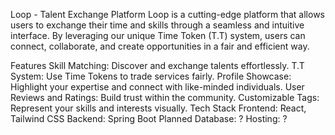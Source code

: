 Loop - Talent Exchange Platform
Loop is a cutting-edge platform that allows users to exchange their time and skills through a seamless and intuitive interface. By leveraging our unique Time Token (T.T) system, users can connect, collaborate, and create opportunities in a fair and efficient way.

Features
Skill Matching: Discover and exchange talents effortlessly.
T.T System: Use Time Tokens to trade services fairly.
Profile Showcase: Highlight your expertise and connect with like-minded individuals.
User Reviews and Ratings: Build trust within the community.
Customizable Tags: Represent your skills and interests visually.
Tech Stack
Frontend: React, Tailwind CSS
Backend: Spring Boot Planned
Database: ?
Hosting: ?
